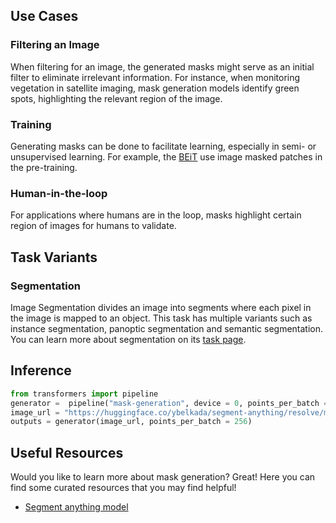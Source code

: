## Use Cases

### Filtering an Image

When filtering for an image, the generated masks might serve as an initial filter to eliminate irrelevant information. For instance, when monitoring vegetation in satellite imaging, mask generation models identify green spots, highlighting the relevant region of the image.

### Training 

Generating masks can be done to facilitate learning, especially in semi- or unsupervised learning. For example, the [BEiT](https://huggingface.co/docs/transformers/model_doc/beit) use image masked patches in the pre-training.

### Human-in-the-loop

For applications where humans are in the loop, masks highlight certain region of images for humans to validate. 

## Task Variants

### Segmentation

Image Segmentation divides an image into segments where each pixel in the image is mapped to an object. This task has multiple variants such as instance segmentation, panoptic segmentation and semantic segmentation. You can learn more about segmentation on its [task page](https://huggingface.co/tasks/image-segmentation).

## Inference


```python
from transformers import pipeline
generator =  pipeline("mask-generation", device = 0, points_per_batch = 256)
image_url = "https://huggingface.co/ybelkada/segment-anything/resolve/main/assets/car.png"
outputs = generator(image_url, points_per_batch = 256)

```

## Useful Resources

Would you like to learn more about mask generation? Great! Here you can find some curated resources that you may find helpful!

- [Segment anything model](https://huggingface.co/docs/transformers/main/model_doc/sam)